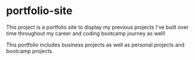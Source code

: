 # portfolio-site

This project is a portfolio site to display my previous projects I've built over time throughout my career and coding bootcamp journey as well!

This portfolio includes business projects as well as personal projects and bootcamp projects.